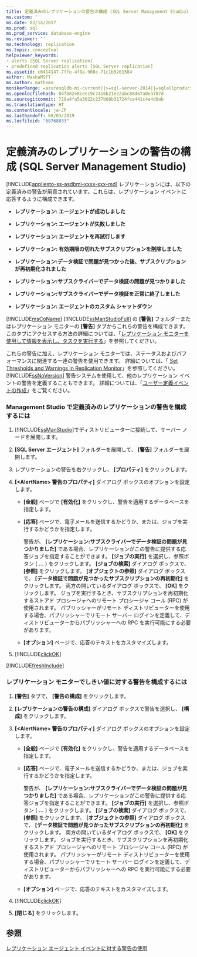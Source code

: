 ```yaml
---
title: 定義済みのレプリケーションの警告の構成 (SQL Server Management Studio) | Microsoft Docs
ms.custom: ''
ms.date: 03/14/2017
ms.prod: sql
ms.prod_service: database-engine
ms.reviewer: ''
ms.technology: replication
ms.topic: conceptual
helpviewer_keywords:
- alerts [SQL Server replication]
- predefined replication alerts [SQL Server replication]
ms.assetid: c0414147-7ffe-4f9a-908c-71c1b5201584
author: MashaMSFT
ms.author: mathoma
monikerRange: =azuresqldb-mi-current||>=sql-server-2014||=sqlallproducts-allversions
ms.openlocfilehash: 04f082e8cee19c7416b21ee2abc88467a0ea707d
ms.sourcegitcommit: 728a4fa5a3022c237b68b31724fce441c4e4d0ab
ms.translationtype: HT
ms.contentlocale: ja-JP
ms.lasthandoff: 08/03/2019
ms.locfileid: "68768833"
---
```

# <a name="configure-predefined-replication-alerts-sql-server-management-studio"></a>定義済みのレプリケーションの警告の構成 (SQL Server Management Studio)
[!INCLUDE[appliesto-ss-asdbmi-xxxx-xxx-md](../../../includes/appliesto-ss-asdbmi-xxxx-xxx-md.md)]
  レプリケーションには、以下の定義済みの警告が用意されています。これらは、レプリケーション イベントに応答するように構成できます。  
  
-   **レプリケーション: エージェントが成功しました**  
  
-   **レプリケーション: エージェントが失敗しました**  
  
-   **レプリケーション: エージェントを再試行します**  
  
-   **レプリケーション: 有効期限の切れたサブスクリプションを削除しました**  
  
-   **レプリケーション:データ検証で問題が見つかった後、サブスクリプションが再初期化されました**  
  
-   **レプリケーション:サブスクライバーでデータ検証の問題が見つかりました**  
  
-   **レプリケーション:サブスクライバーでデータ検証を正常に終了しました**  
  
-   **レプリケーション: エージェントのカスタム シャットダウン**  
  
 [!INCLUDE[msCoName](../../../includes/msconame-md.md)] [!INCLUDE[ssManStudioFull](../../../includes/ssmanstudiofull-md.md)] の **[警告]** フォルダーまたはレプリケーション モニターの **[警告]** タブからこれらの警告を構成できます。 このタブにアクセスする方法の詳細については、「[レプリケーション モニターを使用して情報を表示し、タスクを実行する](../../../relational-databases/replication/monitor/view-information-and-perform-tasks-replication-monitor.md)」を参照してください。  
  
 これらの警告に加え、レプリケーション モニターでは、ステータスおよびパフォーマンスに関連する一連の警告を使用できます。 詳細については、「 [Set Thresholds and Warnings in Replication Monitor](../../../relational-databases/replication/monitor/set-thresholds-and-warnings-in-replication-monitor.md)」を参照してください。 [!INCLUDE[ssNoVersion](../../../includes/ssnoversion-md.md)] 警告システムを使用して、他のレプリケーション イベントの警告を定義することもできます。 詳細については、「[ユーザー定義イベントの作成](https://msdn.microsoft.com/library/03d71a35-97fa-4bba-aa9a-23ac9c9cf879)」をご覧ください。  
  
### <a name="to-configure-a-predefined-replication-alert-in-management-studio"></a>Management Studio で定義済みのレプリケーションの警告を構成するには  
  
1.  [!INCLUDE[ssManStudio](../../../includes/ssmanstudio-md.md)]でディストリビューターに接続して、サーバー ノードを展開します。  
  
2.  **[SQL Server エージェント]** フォルダーを展開して、 **[警告]** フォルダーを展開します。  
  
3.  レプリケーションの警告を右クリックし、 **[プロパティ]** をクリックします。  
  
4.  **[\<AlertName> 警告のプロパティ]** ダイアログ ボックスのオプションを設定します。  
  
    -   **[全般]** ページで **[有効化]** をクリックし、警告を適用するデータベースを指定します。  
  
    -   **[応答]** ページで、電子メールを送信するかどうか、または、ジョブを実行するかどうかを指定します。  
  
         警告が、 **[レプリケーション:サブスクライバーでデータ検証の問題が見つかりました]** である場合、レプリケーションがこの警告に提供する応答ジョブを指定することができます。 **[ジョブの実行]** を選択し、参照ボタン ( **...** ) をクリックします。 **[ジョブの検索]** ダイアログ ボックスで、 **[参照]** をクリックします。 **[オブジェクトの参照]** ダイアログ ボックスで、 **[データ検証で問題が見つかったサブスクリプションの再初期化]** をクリックします。 両方の開いているダイアログ ボックスで、 **[OK]** をクリックします。 ジョブを実行するとき、サブスクリプションを再初期化するストアド プロシージャへのリモート プロシージャ コール (RPC) が使用されます。 パブリッシャーがリモート ディストリビューターを使用する場合、パブリッシャーでリモート サーバー ログインを定義して、ディストリビューターからパブリッシャーへの RPC を実行可能にする必要があります。  
  
    -   **[オプション]** ページで、応答のテキストをカスタマイズします。  
  
5.  [!INCLUDE[clickOK](../../../includes/clickok-md.md)]  

[!INCLUDE[freshInclude](../../../includes/paragraph-content/fresh-note-steps-feedback.md)]

### <a name="to-configure-an-alert-for-a-threshold-in-replication-monitor"></a>レプリケーション モニターでしきい値に対する警告を構成するには  
  
1.  **[警告]** タブで、 **[警告の構成]** をクリックします。  
  
2.  **[レプリケーションの警告の構成]** ダイアログ ボックスで警告を選択し、 **[構成]** をクリックします。  
  
3.  **[\<AlertName> 警告のプロパティ]** ダイアログ ボックスのオプションを設定します。  
  
    -   **[全般]** ページで **[有効化]** をクリックし、警告を適用するデータベースを指定します。  
  
    -   **[応答]** ページで、電子メールを送信するかどうか、または、ジョブを実行するかどうかを指定します。  
  
         警告が、 **[レプリケーション:サブスクライバーでデータ検証の問題が見つかりました]** である場合、レプリケーションがこの警告に提供する応答ジョブを指定することができます。 **[ジョブの実行]** を選択し、参照ボタン ( **...** ) をクリックします。 **[ジョブの検索]** ダイアログ ボックスで、 **[参照]** をクリックします。 **[オブジェクトの参照]** ダイアログ ボックスで、 **[データ検証で問題が見つかったサブスクリプションの再初期化]** をクリックします。 両方の開いているダイアログ ボックスで、 **[OK]** をクリックします。 ジョブを実行するとき、サブスクリプションを再初期化するストアド プロシージャへのリモート プロシージャ コール (RPC) が使用されます。 パブリッシャーがリモート ディストリビューターを使用する場合、パブリッシャーでリモート サーバー ログインを定義して、ディストリビューターからパブリッシャーへの RPC を実行可能にする必要があります。  
  
    -   **[オプション]** ページで、応答のテキストをカスタマイズします。  
  
4.  [!INCLUDE[clickOK](../../../includes/clickok-md.md)]  
  
5.  **[閉じる]** をクリックします。  
  
## <a name="see-also"></a>参照  
 [レプリケーション エージェント イベントに対する警告の使用](../../../relational-databases/replication/agents/use-alerts-for-replication-agent-events.md)  
  
  
